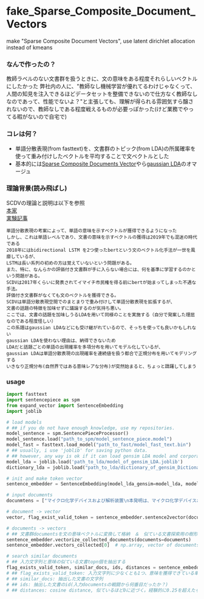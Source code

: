 # fake_Sparse_Composite_Document_Vectors
make "Sparse Composite Document Vectors", use latent dirichlet allocation instead of kmeans

### なんで作ったの？
教師ラベルのない文書群を扱うときに、文の意味をある程度それらしいベクトルにしたかった
弊社内の人に、"教師なし機械学習が優れてるわけじゃなくって、人間の知見を注入できるほどデータセットを整備できないので仕方なく教師なしなのであって、性能でないよ？"と主張しても、理解が得られる雰囲気すら醸されないので、教師なしである程度戦えるものが必要っぽかった(けど業務でやってる暇がないので自宅で)

### コレは何？
- 単語分散表現(from fasttext)を、文書群のトピック(from LDA)の所属確率を使って重み付けしたベクトルを平均することで文ベクトルとした
- 基本的には[Sparse Composite Documents Vector](https://arxiv.org/pdf/1612.06778.pdf)やら[gaussian LDA](https://www.aclweb.org/anthology/P15-1077)のオマージュ

### 理論背景(読み飛ばし)
SCDVの理論と説明は以下を参照  
[本家](https://dheeraj7596.github.io/SDV/)  
[実験記事](https://qiita.com/fufufukakaka/items/a7316273908a7c400868)  

    単語分散表現の考案によって、単語の意味を示すベクトルが獲得できるようになった
    しかし、これは単語レベルであり、文書の意味を示すベクトルの獲得は2019年でも混迷の時代である
    2018年にはbidirectional LSTM を2つ使ったbertという文のベクトル化手法が一世を風靡しているが、
    LSTMは長い系列の初めの方は覚えていないという問題がある。
    また、特に、なんらかの評価付き文書群が手に入らない場合には、何を基準に学習するのかという問題がある。
    SCDVは2017年くらいに発表されてイマイチ市民権を得る前にbertが始まってしまった不遇な手法。
    評価付き文書群がなくても文のベクトルを獲得できる。
    SCDVは単語分散表現空間でのまとまりで重み付けして単語分散表現を拡張するが、
    文書の話題の特徴を加味せずに議論するのが気持ち悪い。
    ここでは、文書の話題を加味しうるLDAを用いて同様のことを実施する（自分で発案した理屈なのである程度怪しい）
    この系譜はgaussian LDAなどにも受け継がれているので、そっちを使っても良いかもしれない
    gaussian LDAを使わない理由は、納得できないため
    LDAだと話題ごとの単語の出現確率を多項分布を用いてモデル化しているが、
    gaussian LDAは単語分散表現の出現確率を連続値を扱う都合で正規分布を用いてモデリングする
    いきなり正規分布(自然界ではある意味レアな分布)が突然始まると、ちょっと躊躇してしまう
    

### usage
```python
import fasttext
import sentencepiece as spm
from expand_vector import SentenceEmbedding
import joblib

# load models
# ## if you do not have enough knowledge, use my repositories.
model_sentence = spm.SentencePieceProcessor()
model_sentence.load("path_to_spm/model_sentence_piece.model")
model_fast = fasttext.load_model("path_to_fast/model_fast_text.bin")
# ## usually, i use 'joblib' for saving python data.
# ## however, any way is ok if it can load gensim LDA model and corpora.dictionary.Dictionary
model_lda = joblib.load('path_to_lda/model_of_gensim_LDA.joblib')
dictionary_lda = joblib.load("path_to_lda/dictionary_of_gensim_Dictionary.joblib")

# init and make token vector
sentence_embedder = SentenceEmbedding(model_lda_gensim=model_lda, model_fast_text=model_fast, model_sentence_piece=model_sentence, dictionary_lda=dictionary_lda)

# input documents
docunmtens = ["マイクロ化学デバイスおよび解析装置\n本発明は、マイクロ化学デバイスおよび解析装置に係り、特に、細胞を保持するマイクロウエルが多数形成されたマイクロ化学デバイスおよび解析装置に関する。", ...]

# document -> vector
vector, flag_exist_valid_token = sentence_embedder.sentence2vector(documents[0])  # [np.array, bool]

# documents -> vectors
# ## 文書群documentsを文の意味ベクトルに変換して格納　＆　似ている文書探索用の樹形図探索アルゴリズムのインデックス作成
sentence_embedder.vectorize_collected_documents(documents=documents)
sentence_embedder.vectors_collected[0]  # np.array, vector of documents[0]

# search similar documents
# ## 入力文字列と意味の似ている文書topn個を抽出する
flag_exists_valid_token, similar_docs, ids, distances = sentence_embedder.fetch_similar_doc_and_info("細胞の検査をする", topn=10)
# ## flag_exists_valid_token: 入力文字列に少なくとも1つ、意味を獲得できている単語が含まれたらTrue, 無いとFalse(他の戻り値は無意味になる)
# ## similar_docs: 抽出した文書の文字列
# ## ids: 抽出した文書のid(入力documentsの戦闘から何番目だったか？)
# ## distances: cosine distance, 似ているほど0に近づく。経験的に0.25を超えたら似ていないように見える
```
